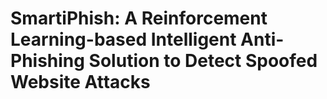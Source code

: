 # SmartiPhish: A Reinforcement Learning-based Intelligent Anti-Phishing Solution to Detect Spoofed Website Attacks
